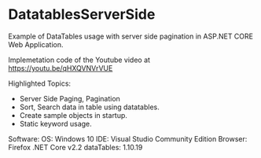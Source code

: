 # DatatablesServerSide
Example of DataTables usage with server side pagination in ASP.NET CORE Web Application. 

Implemetation code of the Youtube video at https://youtu.be/qHXQVNVrVUE

Highlighted Topics:
- Server Side Paging, Pagination
- Sort, Search data in table using datatables.
- Create sample objects in startup.
- Static keyword usage.
      
Software:
    OS: Windows 10
    IDE: Visual Studio Community Edition
    Browser: Firefox
    .NET Core v2.2
    dataTables: 1.10.19

